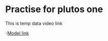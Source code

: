 # Practise for plutos one

This is temp data video link

-[Model link](https://www.youtube.com/watch?v=0kDsFwNOWZA&pp=ygVYSG93IHRvIHJlZGlyZWN0IHRvIGFub3RoZXIgcGFnZSBvZiB3b3JkcHJlc3Mgc2l0ZSB2aWEgYnV0dG9uIGZyb20gb25lICBwYWdlID8_IHdvcmRwcmVzcw%3D%3D)